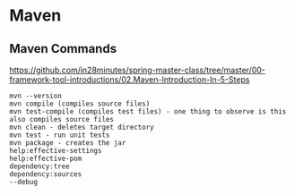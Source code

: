 # Maven

## Maven Commands

https://github.com/in28minutes/spring-master-class/tree/master/00-framework-tool-introductions/02.Maven-Introduction-In-5-Steps

```shell
mvn --version
mvn compile (compiles source files)
mvn test-compile (compiles test files) - one thing to observe is this also compiles source files
mvn clean - deletes target directory
mvn test - run unit tests
mvn package - creates the jar
help:effective-settings
help:effective-pom
dependency:tree
dependency:sources
--debug
```
